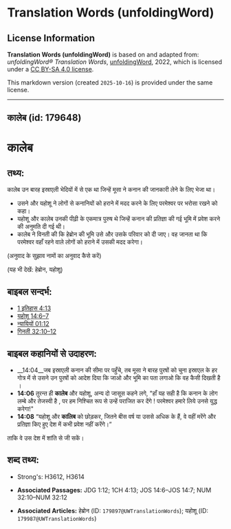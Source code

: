 # Translation Words (unfoldingWord)

## License Information

**Translation Words (unfoldingWord)** is based on and adapted from: _unfoldingWord® Translation Words_, [unfoldingWord](https://unfoldingword.org/utw), 2022, which is licensed under a [CC BY-SA 4.0 license](https://creativecommons.org/licenses/by-sa/4.0/legalcode.en).

This markdown version (created `2025-10-16`) is provided under the same license.



--------------------------------

## कालेब (id: 179648)

कालेब
=====

तथ्य:
-----

कालेब उन बारह इस्राएली भेदियों में से एक था जिन्हें मूसा ने कनान की जानकारी लेने के लिए भेजा था।

* उसने और यहोशू ने लोगों से कनानियों को हराने में मदद करने के लिए परमेश्वर पर भरोसा रखने को कहा।
* यहोशू और कालेब उनकी पीढ़ी के एकमात्र पुरुष थे जिन्हें कनान की प्रतिज्ञा की गई भूमि में प्रवेश करने की अनुमति दी गई थी।
* कालेब ने विनती की कि हेब्रोन की भूमि उसे और उसके परिवार को दी जाए। वह जानता था कि परमेश्वर वहाँ रहने वाले लोगों को हराने में उसकी मदद करेगा।

(अनुवाद के सुझाव नामों का अनुवाद कैसे करें)

(यह भी देखें: हेब्रोन, यहोशू)

बाइबल सन्दर्भ:
--------------

* [1 इतिहास 4:13](https://ref.ly/1Chr0:0)
* [यहोशू 14:6–7](https://ref.ly/Josh14:6-Josh14:7)
* [न्यायियों 01:12](https://ref.ly/Judg1:12)
* [गिनती 32:10–12](https://ref.ly/Num32:10-Num32:12)

बाइबल कहानियों से उदाहरण:
-------------------------

* \_\_14:04\_\_जब इस्राएली कनान की सीमा पर पहुँचे, तब मूसा ने बारह पुरषों को चुना इस्राएल के हर गोत्र में से उसने उन पुरषों को आदेश दिया कि जाओ और भूमि का पता लगाओ कि वह कैसी दिखती है ।
* **14:06** तुरन्त ही **कालेब** और यहोशू, अन्य दो जासूस कहने लगे, "हाँ यह सही है कि कनान के लोग लम्बे और तेजस्वी है , पर हम निश्चित रूप से उन्हें पराजित कर देंगे ! परमेश्वर हमारे लिये उनसे युद्ध करेगा!"
* **14:08** “यहोशू और **कालिब** को छोड़कर, जितने बीस वर्ष या उससे अधिक के हैं, वे वहीं मरेंगे और प्रतिज्ञा किए हुए देश में कभी प्रवेश नहीं करेंगे।”

ताकि वे उस देश में शांति से जी सकें।

शब्द तथ्य:
----------

* Strong's: H3612, H3614

* **Associated Passages:** JDG 1:12; 1CH 4:13; JOS 14:6–JOS 14:7; NUM 32:10–NUM 32:12
* **Associated Articles:** हेब्रोन (ID: `179897@UWTranslationWords`); यहोशू (ID: `179987@UWTranslationWords`)

